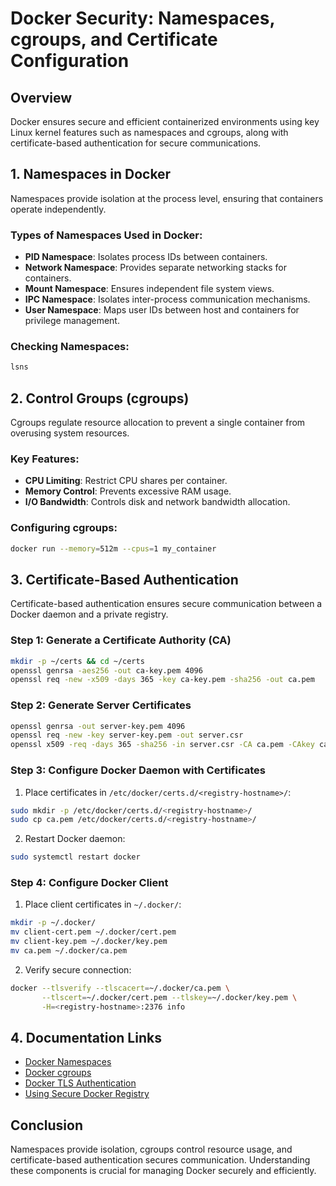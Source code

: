 # Docker Security: Namespaces, cgroups, and Certificate Configuration

## Overview
Docker ensures secure and efficient containerized environments using key Linux kernel features such as namespaces and cgroups, along with certificate-based authentication for secure communications.

## 1. Namespaces in Docker
Namespaces provide isolation at the process level, ensuring that containers operate independently.

### Types of Namespaces Used in Docker:
- **PID Namespace**: Isolates process IDs between containers.
- **Network Namespace**: Provides separate networking stacks for containers.
- **Mount Namespace**: Ensures independent file system views.
- **IPC Namespace**: Isolates inter-process communication mechanisms.
- **User Namespace**: Maps user IDs between host and containers for privilege management.

### Checking Namespaces:
```sh
lsns
```

## 2. Control Groups (cgroups)
Cgroups regulate resource allocation to prevent a single container from overusing system resources.

### Key Features:
- **CPU Limiting**: Restrict CPU shares per container.
- **Memory Control**: Prevents excessive RAM usage.
- **I/O Bandwidth**: Controls disk and network bandwidth allocation.

### Configuring cgroups:
```sh
docker run --memory=512m --cpus=1 my_container
```

## 3. Certificate-Based Authentication
Certificate-based authentication ensures secure communication between a Docker daemon and a private registry.

### Step 1: Generate a Certificate Authority (CA)
```sh
mkdir -p ~/certs && cd ~/certs
openssl genrsa -aes256 -out ca-key.pem 4096
openssl req -new -x509 -days 365 -key ca-key.pem -sha256 -out ca.pem
```

### Step 2: Generate Server Certificates
```sh
openssl genrsa -out server-key.pem 4096
openssl req -new -key server-key.pem -out server.csr
openssl x509 -req -days 365 -sha256 -in server.csr -CA ca.pem -CAkey ca-key.pem -CAcreateserial -out server-cert.pem
```

### Step 3: Configure Docker Daemon with Certificates
1. Place certificates in `/etc/docker/certs.d/<registry-hostname>/`:
```sh
sudo mkdir -p /etc/docker/certs.d/<registry-hostname>/
sudo cp ca.pem /etc/docker/certs.d/<registry-hostname>/
```
2. Restart Docker daemon:
```sh
sudo systemctl restart docker
```

### Step 4: Configure Docker Client
1. Place client certificates in `~/.docker/`:
```sh
mkdir -p ~/.docker/
mv client-cert.pem ~/.docker/cert.pem
mv client-key.pem ~/.docker/key.pem
mv ca.pem ~/.docker/ca.pem
```
2. Verify secure connection:
```sh
docker --tlsverify --tlscacert=~/.docker/ca.pem \
       --tlscert=~/.docker/cert.pem --tlskey=~/.docker/key.pem \
       -H=<registry-hostname>:2376 info
```

## 4. Documentation Links
- [Docker Namespaces](https://docs.docker.com/engine/security/userns-remap/)
- [Docker cgroups](https://docs.docker.com/config/containers/resource_constraints/)
- [Docker TLS Authentication](https://docs.docker.com/engine/security/https/)
- [Using Secure Docker Registry](https://docs.docker.com/registry/deploying/)

## Conclusion
Namespaces provide isolation, cgroups control resource usage, and certificate-based authentication secures communication. Understanding these components is crucial for managing Docker securely and efficiently.

